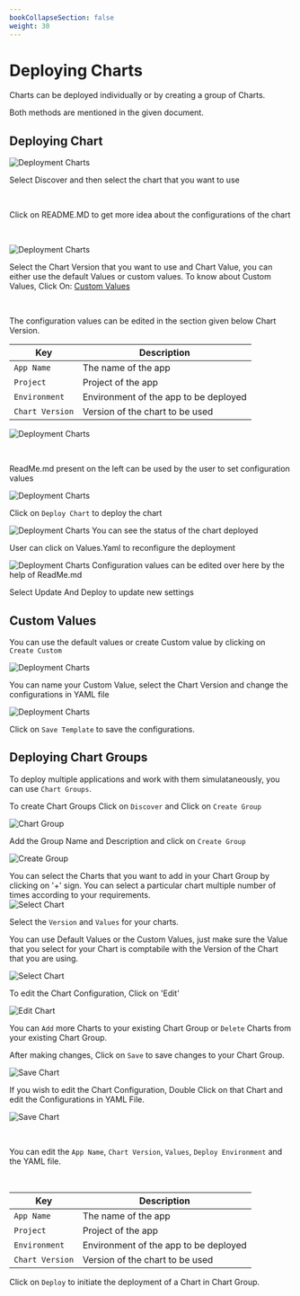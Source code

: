 ```yaml
---
bookCollapseSection: false
weight: 30
---
```

# Deploying Charts

Charts can be deployed individually or by creating a group of Charts.

Both methods are mentioned in the given document.


## Deploying Chart

![Deployment Charts](/img/depchart1.JPG "Deployment Charts")

Select Discover and then select the chart that you want to use

<br>

Click on README.MD to get more idea about the configurations of the chart

<br>

![Deployment Charts](/img/custom.jpg "Deployment Charts")


Select the Chart Version that you want to use and Chart Value, you can either use the default Values or custom values.
To know about Custom Values, Click On: [Custom Values](https://docs.devtron.ai/docs/deploying-charts/#custom-values)



<br>



The configuration values can be edited in the section given below Chart Version.

Key | Description
----|----
`App Name` | The name of the app
`Project` | Project of the app
`Environment` |Environment of the app to be deployed
`Chart Version` | Version of the chart to be used


![Deployment Charts](/img/depchart4config.JPG "Deployment Charts")

<br>

ReadMe.md present on the left can be used by the user to set configuration values



![Deployment Charts](/img/depchart4readme.JPG "Deployment Charts")
<br>

Click on `Deploy Chart` to deploy the chart


![Deployment Charts](/img/depchartdeployedredo.JPG "Deployment Charts")
You can see the status of the chart deployed

User can click on Values.Yaml to reconfigure the deployment



![Deployment Charts](/img/depchartreconfig.JPG "Deployment Charts")
Configuration values can be edited over here by the help of ReadMe.md

Select Update And Deploy to update new settings

##  Custom Values

You can use the default values or create Custom value by clicking on ` Create Custom`

![Deployment Charts](/img/custom.jpg "Deployment Charts")

You can name your Custom Value, select the Chart Version and change the configurations in YAML file 

![Deployment Charts](/custom_val.jpg "Deployment Charts")

Click on `Save Template` to save the configurations.



## Deploying Chart Groups 

To deploy multiple applications and work with them simulataneously, you can use `Chart Groups`.

To create Chart Groups 
Click on  `Discover` and Click on `Create Group`

![Chart Group](/img/screen2.jpg  "Chart Groups")

Add the Group Name and Description and click on `Create Group`

![Create Group](/img/create_group.jpg  "Create Groups")

You can select the Charts that you want to add in your Chart Group by clicking on '+' sign. 
You can select a particular chart multiple number of times according to your requirements.
<br>
![Select Chart ](/img/select_charts.jpg  "Select Charts")

Select the `Version` and `Values` for your charts.

You can use Default Values or the Custom Values, just make sure the Value that you select for your Chart is comptabile with the Version of the Chart that you are using.

![Select Chart ](/img/select_charts2.jpg  "Select Charts")


To edit the Chart Configuration, Click on 'Edit'

![Edit Chart ](/img/edit_group.jpg  "Edit Charts")

You can `Add` more Charts to your existing Chart Group or `Delete` Charts from your existing Chart Group. 

After making changes, Click on `Save` to save changes to your Chart Group. 

![Save Chart ](/img/edit_group2.jpg  "Save Charts")

If you wish to edit the Chart Configuration, Double Click on that Chart and edit the Configurations in YAML File.

![Save Chart ](/img/edit_chart1.jpg  "Save Charts")

<br>

You can edit the `App Name`, `Chart Version`, `Values`, `Deploy Environment` and the YAML file.

<br>

Key | Description
----|----
`App Name` | The name of the app
`Project` | Project of the app
`Environment` |Environment of the app to be deployed
`Chart Version` | Version of the chart to be used



Click on `Deploy` to initiate the deployment of a Chart in Chart Group.